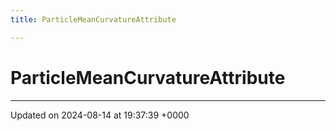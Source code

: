 ```yaml
---
title: ParticleMeanCurvatureAttribute

---
```


# ParticleMeanCurvatureAttribute





-------------------------------

Updated on 2024-08-14 at 19:37:39 +0000